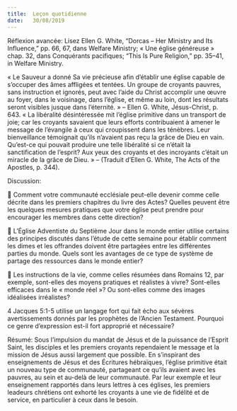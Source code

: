 ```yaml
---
title:  Leçon quotidienne
date:   30/08/2019
---
```


Réflexion avancée: Lisez Ellen G. White, “Dorcas – Her Ministry and Its Influence,” pp. 66, 67, dans Welfare Ministry; « Une église généreuse » chap. 32, dans Conquérants pacifiques; “This Is Pure Religion,” pp. 35–41, in Welfare Ministry.

« Le Sauveur a donné Sa vie précieuse afin d’établir une église capable de s’occuper des âmes affligées et tentées. Un groupe de croyants pauvres, sans instruction et ignorés, peut avec l’aide du Christ accomplir une œuvre au foyer, dans le voisinage, dans l’église, et même au loin, dont les résultats seront visibles jusque dans l’éternité. » – Ellen G. White, Jésus-Christ, p. 643. « La libéralité désintéressée mit l’église primitive dans un transport de joie; car les croyants savaient que leurs efforts contribuaient à amener le message de l’évangile à ceux qui croupissent dans les ténèbres. Leur bienveillance témoignait qu’ils n’avaient pas reçu la grâce de Dieu en vain. Qu’est-ce qui pouvait produire une telle libéralité si ce n’était la sanctification de l’esprit? Aux yeux des croyants et des incroyants c’était un miracle de la grâce de Dieu. » – (Traduit d’Ellen G. White, The Acts of the Apostles, p. 344).

Discussion:

	Comment votre communauté ecclésiale peut-elle devenir comme celle décrite dans les premiers chapitres du livre des Actes? Quelles peuvent être les quelques mesures pratiques que votre église peut prendre pour encourager les membres dans cette direction?

	L’Église Adventiste du Septième Jour dans le monde entier utilise certains des principes discutés dans l’étude de cette semaine pour établir comment les dimes et les offrandes doivent être partagées entre les différentes parties du monde. Quels sont les avantages de ce type de système de partage des ressources dans le monde entier?

	Les instructions de la vie, comme celles résumées dans Romains 12, par exemple, sont-elles des moyens pratiques et réalistes à vivre? Sont-elles efficaces dans le « monde réel »? Ou sont-elles comme des images idéalisées irréalistes?

4 Jacques 5:1-5 utilise un langage fort qui fait écho aux sévères avertissements donnés par les prophètes de l’Ancien Testament. Pourquoi ce genre d’expression est-il fort approprié et nécessaire?

Résumé: Sous l’impulsion du mandat de Jésus et de la puissance de l’Esprit Saint, les disciples et les premiers croyants rependaient le message et la mission de Jésus aussi largement que possible. En s’inspirant des enseignements de Jésus et des Écritures hébraïques, l’église primitive était un nouveau type de communauté, partageant ce qu’ils avaient avec les pauvres, au sein et au-delà de leur communauté. Par leur exemple et leur enseignement rapportés dans leurs lettres à ces églises, les premiers leadeurs chrétiens ont exhorté les croyants à une vie de fidélité et de service, en particulier à ceux dans le besoin.